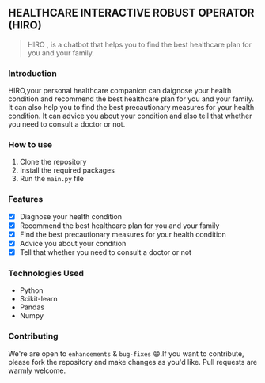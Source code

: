 ## HEALTHCARE INTERACTIVE ROBUST OPERATOR (HIRO)
> HIRO , is a chatbot that helps you to find the best healthcare plan for you and your family.

### Introduction
HIRO,your personal healthcare companion can daignose your health condition and recommend the best healthcare plan for you and your family. It can also help you to find the best precautionary measures for your health condition. It can advice you about your condition and also tell that whether you need to consult a doctor or not.

### How to use

1. Clone the repository
2. Install the required packages
3. Run the `main.py` file

### Features

- [x] Diagnose your health condition
- [x] Recommend the best healthcare plan for you and your family
- [x] Find the best precautionary measures for your health condition
- [x] Advice you about your condition
- [x] Tell that whether you need to consult a doctor or not

### Technologies Used
* Python
* Scikit-learn
* Pandas
* Numpy

### Contributing

We're are open to `enhancements` & `bug-fixes` :smile:.If you want to contribute, please fork the repository and make changes as you'd like. Pull requests are warmly welcome.